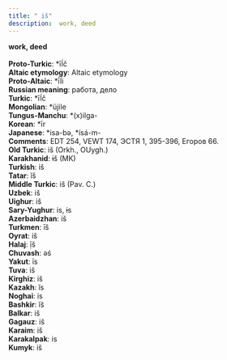 ```yaml
---
title: " iš"
description:  work, deed
---
```

<strong> work, deed</strong><br><br>
<strong>Proto-Turkic</strong>:  *īĺč<br>
<strong>Altaic etymology</strong>:  Altaic etymology<br>
<strong> Proto-Altaic</strong>:  *ī́ĺi<br>
<strong>Russian meaning</strong>:  работа, дело<br>
<strong>Turkic</strong>:  *īĺč<br>
<strong>Mongolian</strong>:  *üjile<br>
<strong>Tungus-Manchu</strong>:  *(x)ilga-<br>
<strong>Korean</strong>:  *īr<br>
<strong>Japanese</strong>:  *isa-bǝ, *ísá-m-<br>
<strong>Comments</strong>:  EDT 254, VEWT 174, ЭСТЯ 1, 395-396, Егоров 66.<br>
<strong>Old Turkic</strong>:  iš (Orkh., OUygh.)<br>
<strong>Karakhanid</strong>:  ɨš (MK)<br>
<strong>Turkish</strong>:  iš<br>
<strong>Tatar</strong>:  ĭš<br>
<strong>Middle Turkic</strong>:  iš (Pav. C.)<br>
<strong>Uzbek</strong>:  iš<br>
<strong>Uighur</strong>:  iš<br>
<strong>Sary-Yughur</strong>:  is, ɨs<br>
<strong>Azerbaidzhan</strong>:  iš<br>
<strong>Turkmen</strong>:  īš<br>
<strong>Oyrat</strong>:  iš<br>
<strong>Halaj</strong>:  ị̄š<br>
<strong>Chuvash</strong>:  ǝś<br>
<strong>Yakut</strong>:  īs<br>
<strong>Tuva</strong>:  iš<br>
<strong>Kirghiz</strong>:  iš<br>
<strong>Kazakh</strong>:  ĭs<br>
<strong>Noghai</strong>:  is<br>
<strong>Bashkir</strong>:  ĭš<br>
<strong>Balkar</strong>:  iš<br>
<strong>Gagauz</strong>:  iš<br>
<strong>Karaim</strong>:  iš<br>
<strong>Karakalpak</strong>:  is<br>
<strong>Kumyk</strong>:  iš<br>


